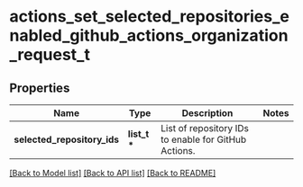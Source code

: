 # actions_set_selected_repositories_enabled_github_actions_organization_request_t

## Properties
Name | Type | Description | Notes
------------ | ------------- | ------------- | -------------
**selected_repository_ids** | **list_t \*** | List of repository IDs to enable for GitHub Actions. | 

[[Back to Model list]](../README.md#documentation-for-models) [[Back to API list]](../README.md#documentation-for-api-endpoints) [[Back to README]](../README.md)


